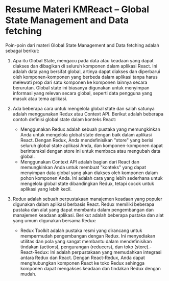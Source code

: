 # Resume Materi KMReact – Global State Management and Data fetching

Poin-poin dari materi Global State Management and Data fetching adalah sebagai berikut:

1. Apa itu Global State, mengacu pada data atau keadaan yang dapat diakses dan dibagikan di seluruh komponen dalam aplikasi React. Ini adalah data yang bersifat global, artinya dapat diakses dan diperbarui oleh komponen-komponen yang berbeda dalam aplikasi tanpa harus melewati prop dari satu komponen ke komponen lainnya secara berurutan. Global state ini biasanya digunakan untuk menyimpan informasi yang relevan secara global, seperti data pengguna yang masuk atau tema aplikasi.

2. Ada beberapa cara untuk mengelola global state dan salah satunya adalah menggunakan Redux atau Context API. Berikut adalah beberapa contoh definisi global state dalam konteks React:
   - Menggunakan Redux adalah sebuah pustaka yang memungkinkan Anda untuk mengelola global state dengan baik dalam aplikasi React. Dengan Redux, Anda mendefinisikan "store" yang berisi seluruh global state aplikasi Anda, dan komponen-komponen dapat berinteraksi dengan store ini untuk membaca atau mengubah data global.
   - Menggunakan Context API adalah bagian dari React dan memungkinkan Anda untuk membuat "konteks" yang dapat menyimpan data global yang akan diakses oleh komponen dalam pohon komponen Anda. Ini adalah cara yang lebih sederhana untuk mengelola global state dibandingkan Redux, tetapi cocok untuk aplikasi yang lebih kecil.

3. Redux adalah sebuah perpustakaan manajemen keadaan yang populer digunakan dalam aplikasi berbasis React. Redux memiliki beberapa pustaka dan alat yang dapat membantu dalam pengembangan dan manajemen keadaan aplikasi. Berikut adalah beberapa pustaka dan alat yang umum digunakan bersama Redux:
   - Redux Toolkit adalah pustaka resmi yang dirancang untuk mempermudah pengembangan dengan Redux. Ini menyediakan utilitas dan pola yang sangat membantu dalam mendefinisikan tindakan (actions), pengurangan (reducers), dan toko (store).- React-Redux: Ini adalah perpustakaan yang memudahkan integrasi antara Redux dan React. Dengan React-Redux, Anda dapat menghubungkan komponen React ke toko Redux sehingga komponen dapat mengakses keadaan dan tindakan Redux dengan mudah.
